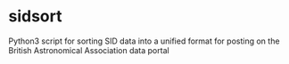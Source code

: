 # sidsort
Python3 script for sorting SID data into a unified format for posting on the British Astronomical Association data portal
